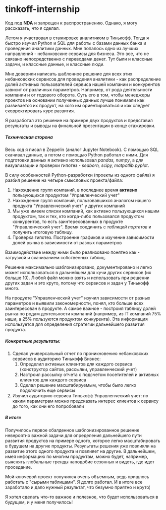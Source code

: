 # tinkoff-internship

Код под **NDA** и запрещен к распространению. Однако, я могу рассказать, что я сделал.

Летом я участвовал в стажировке аналитиком в Тинькофф. Тогда я быстро изучил Python и SQL для работы с базами данных банка и проведения аналитики данных. Мне попалось одно из лучших направлений - небанковские сервисы для бизнеса. Это все, что не связано непосредственно с переводами денег. Тут были и классные задачи, и классные данные, и классные люди.

Мне доверили написать шаблонное решение для всех этих небанковских сервисов для проведения аналитики - как распределение долей активных пользователей сервиса нашей компании и конкурентов зависит от различных параметров. Например, от рода деятельности компании и от годового оборота. Суть его в том, чтобы менеджеры проектов на основании полученных данных лучше понимали как развивается их продукт, на кого им ориентироваться и как следует скорректировать курс развития.

Я разработал это решение на примере двух продуктов и представил результаты и выводы на финальной презентации в конце стажировки.

##### Техническая сторона

Весь код я писал в Zeppelin (аналог Jupyter Notebook). С помощью SQL скачивал данные, а потом с помощью Python работал с ними. Для подготовки данных я активно использовал *pandas, numpy*, а для визуализации и проверки гипотез - *seaborn, scipy, matpotlib.pyplot*.

В силу особенностей Python-разработки (проекты из одного файла) я разбил решение на четыре смысловых проекта/файла:

1. Нахождение групп компаний, в последнее время **активно** пользующихся продуктом "Управленческий учет"
2. Нахождение групп компаний, пользовавшихся аналогом нашего продукта "Управленческий учет" у других компаний
3. Мы уже имеем списки компаний, как активно пользующихся нашим продуктом, так и тех, кто когда-либо пользовался продуктом конкурентов, то есть заинтересованных в продукте "Управленческий учет". Время соединить с *таблицей портетов* и получить итоговую таблицу.
4. Проверка гипотез. Построение графиков и изучение зависимости долей рынка в зависимости от разных параметров

Взаимодействие между ними было реализовано понятно как - загрузкой и скачиванием собственных таблиц.

Решение максимально шаблонизировано, документировано и легко может использоваться в дальнейшем для кучи других сервисов (их больше 10). Любой файл можно взять и использовать при решении других задач и это круто, потому что сервисов и задач у Тинькофф много.

На продукте "Управленческий учет" изучил зависимости от разных параметров и выявили закономерности, понял, кто больше всех заинтересован в продукте. А самое важное - построил таблицу долей рынка по родам деятельности компаний (например, из IT компаний 75% наши, а 25% пользуются продуктом конкурента). Эта информация используется для определения стратегии дальнейшего развития продукта.

##### Конкретные результаты:

1. Сделал универсальный отчет по проникновению небанковских сервисов в аудиторию Тинькофф Бизнес:
    1. Определил активных клиентов для каждого сервиса (конструктор сайтов, рассылки, управленческий учет)
    2. Настроил рассылку отчета с подсчетом посетителей и активных клиентов для каждого сервиса
    3. Сделал решение масштабируемым, чтобы было легко подключить еще сервисы
2. Изучил аудиторию сервиса Тинькофф Управленческий учет: по каким параметрам можно предсказать интерес клиентов к сервису до того, как они его попробовали

##### В итоге

Получилось первое обалденное шаблонизированное решение невероятно важной задачи для определения дальнейшего пути развития продуктов на примере одного, которое легко масштабировать в будущем на другие продукты. Результаты решения уже повлияли на развитие этого одного продукта и повлияет на другие. В дальнейшем, имея информацию по многим продуктам, можно будет, например, выяснять глобальные тренды наподобие сезонных и видеть, где идет проседание.

Мой ключевой проект получился очень объемным, ведь пришлось работать с "сырыми таблицами". Я долго работал. И в итоге все заработало и дало нужный результат, что безумно приятно и круто)

Я хотел сделать что-то важное и полезное, что будет использоваться в будущем, и у меня получилось!
